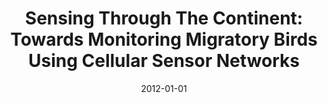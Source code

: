 ---
title: "Sensing Through The Continent: Towards Monitoring Migratory Birds Using Cellular Sensor Networks"
date: 2012-01-01
venue: "The 11th International Conference on Information Processing in Sensor Networks (co-located with CPS Week 2012), IPSN 2012, Beijing, China, April 16-19, 2012"
paperurl: https://doi.org/10.1145/2185677.2185747
authors: "David J Anthony, William P Bennett, Mehmet C Vuran, Matthew B Dwyer, Sebastian G Elbaum, Anne Lacy, Mike Engels and Walter Wehtje"
awards: ""
---